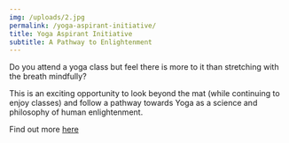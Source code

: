 ```yaml
---
img: /uploads/2.jpg
permalink: /yoga-aspirant-initiative/
title: Yoga Aspirant Initiative
subtitle: A Pathway to Enlightenment
---
```

Do you attend a yoga class but feel there is more to it than stretching with the breath mindfully?

This is an exciting opportunity to look beyond the mat (while continuing to enjoy classes) and follow a pathway towards Yoga as a science and philosophy of human enlightenment.

Find out more [here](https://www.dropbox.com/s/48cxoimwbb02lg1/Yoga%20Aspirant%20Initiative.pdf?dl=0)